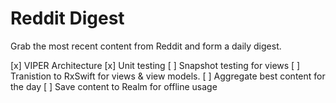 Reddit Digest
=============

Grab the most recent content from Reddit and form a daily digest. 

[x] VIPER Architecture
[x] Unit testing
[ ] Snapshot testing for views
[ ] Tranistion to RxSwift for views & view models.
[ ] Aggregate best content for the day
[ ] Save content to Realm for offline usage
